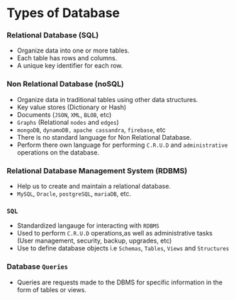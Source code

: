 # Types of Database

### Relational Database (SQL)
- Organize data into one or more tables.
- Each table has rows and columns.
- A unique key identifier for each row.

### Non Relational Database (noSQL)
- Organize data in traditional tables using other data structures.
- Key value stores (Dictionary or Hash)
- Documents (`JSON`, `XML`, `BLOB`, etc)
- `Graphs` (Relational `nodes` and `edges`)
- `mongoDB`, `dynamoDB,` `apache cassandra`, `firebase`, etc
- There is no standard language for Non Relational Database.
- Perform there own language for performing `C.R.U.D` and `administrative` operations on the database.

### Relational Database Management System (RDBMS)
- Help us to create and maintain a relational database.
- `MySQL`, `Oracle`, `postgreSQL`, `mariaDB`, etc.

### `SQL`
- Standardized langauge for interacting with `RDBMS`
- Used to perform `C.R.U.D` operations,as well as administrative tasks (User management, security, backup, upgrades, etc)
- Use to define database objects i.e `Schemas`, `Tables`, `Views` and `Structures`

### Database `Queries`
- Queries are requests made to the DBMS for specific information in the form of tables or views.
